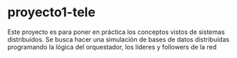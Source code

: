 # proyecto1-tele
Este proyecto es para poner en práctica los conceptos vistos de sistemas distribuídos. Se busca hacer una simulación de bases de datos distribuídas programando la lógica del orquestador, los líderes y followers de la red
